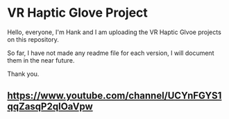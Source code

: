 # VR Haptic Glove Project

Hello, everyone, I'm Hank and I am uploading the VR Haptic Glvoe projects on this repository.

So far, I have not made any readme file for each version, I will document them in the near future.

Thank you.

## https://www.youtube.com/channel/UCYnFGYS1qqZasqP2qlOaVpw
